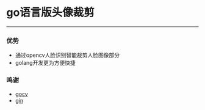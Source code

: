 # go语言版头像裁剪

---

### 优势
 - 通过opencv人脸识别智能裁剪人脸图像部分
 - golang开发更为方便快捷
 
### 鸣谢
 - [gocv](https://gocv.io)
 - [gin](https://github.com/gin-gonic/gin)
